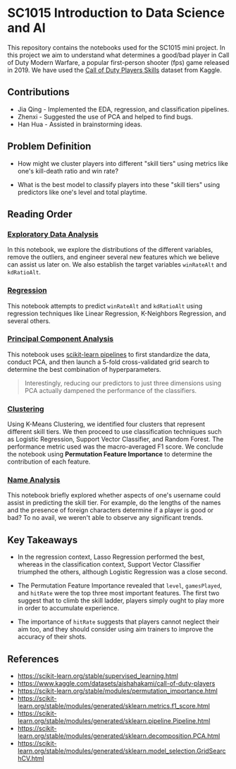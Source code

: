 # SC1015 Introduction to Data Science and AI

This repository contains the notebooks used for the SC1015 mini project. In
this project we aim to understand what determines a good/bad player in Call
of Duty Modern Warfare, a popular first-person shooter (fps) game released
in 2019. We have used the [Call of Duty Players Skills](https://www.kaggle.com/datasets/aishahakami/call-of-duty-players)
dataset from Kaggle.

## Contributions

- Jia Qing - Implemented the EDA, regression, and classification pipelines.
- Zhenxi   - Suggested the use of PCA and helped to find bugs.
- Han Hua  - Assisted in brainstorming ideas.

## Problem Definition

- How might we cluster players into different "skill tiers" using metrics
like one's kill-death ratio and win rate?

- What is the best model to classify players into these "skill tiers"
using predictors like one's level and total playtime.

## Reading Order

### [Exploratory Data Analysis](https://github.com/anAcc22/SC1015_grp_proj/blob/main/eda.ipynb)

In this notebook, we explore the distributions of the different variables,
remove the outliers, and engineer several new features which we believe can
assist us later on. We also establish the target variables `winRateAlt` and
`kdRatioAlt`.

### [Regression](https://github.com/anAcc22/SC1015_grp_proj/blob/main/regression.ipynb)

This notebook attempts to predict `winRateAlt` and `kdRatioAlt` using
regression techniques like Linear Regression, K-Neighbors Regression, and
several others.

### [Principal Component Analysis](https://github.com/anAcc22/SC1015_grp_proj/blob/main/pca.ipynb)

This notebook uses [scikit-learn pipelines](https://scikit-learn.org/stable/modules/generated/sklearn.pipeline.Pipeline.html)
to first standardize the data, conduct PCA, and then launch a 5-fold
cross-validated grid search to determine the best combination of
hyperparameters.

> Interestingly, reducing our predictors to just three dimensions using
> PCA actually dampened the performance of the classifiers.

### [Clustering](https://github.com/anAcc22/SC1015_grp_proj/blob/main/clustering.ipynb)

Using K-Means Clustering, we identified four clusters that represent different
skill tiers. We then proceed to use classification techniques such as Logistic
Regression, Support Vector Classifier, and Random Forest. The performance
metric used was the macro-averaged F1 score. We conclude the notebook using
**Permutation Feature Importance** to determine the contribution of each
feature.

### [Name Analysis](https://github.com/anAcc22/SC1015_grp_proj/blob/main/name_analysis.ipynb)

This notebook briefly explored whether aspects of one's username could assist
in predicting the skill tier. For example, do the lengths of the names and
the presence of foreign characters determine if a player is good or bad? To
no avail, we weren't able to observe any significant trends.

## Key Takeaways

- In the regression context, Lasso Regression performed the best, whereas
in the classification context, Support Vector Classifier triumphed the others,
although Logistic Regression was a close second.

- The Permutation Feature Importance revealed that `level`, `gamesPlayed`,
and `hitRate` were the top three most important features. The first two suggest
that to climb the skill ladder, players simply ought to play more in order
to accumulate experience.

- The importance of `hitRate` suggests that players cannot neglect their
aim too, and they should consider using aim trainers to improve the accuracy
of their shots.

## References

- <https://scikit-learn.org/stable/supervised_learning.html>
- <https://www.kaggle.com/datasets/aishahakami/call-of-duty-players>
- <https://scikit-learn.org/stable/modules/permutation_importance.html>
- <https://scikit-learn.org/stable/modules/generated/sklearn.metrics.f1_score.html>
- <https://scikit-learn.org/stable/modules/generated/sklearn.pipeline.Pipeline.html>
- <https://scikit-learn.org/stable/modules/generated/sklearn.decomposition.PCA.html>
- <https://scikit-learn.org/stable/modules/generated/sklearn.model_selection.GridSearchCV.html>
